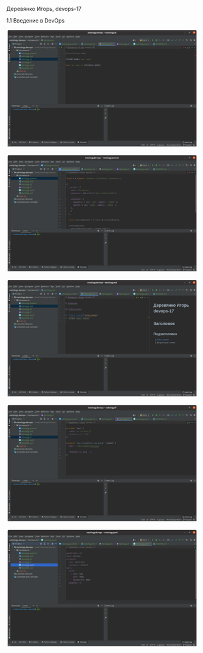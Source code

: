  Деревянко Игорь, devops-17
 
1.1 Введение в DevOps

![Bash](/Homework-1/Images/bash.png)

![Json](/Homework-1/Images/json.png)

![Markdown](/Homework-1/Images/markdown.png)

![Terraform](/Homework-1/Images/terraform.png)

![Yaml](/Homework-1/Images/yaml.png)




